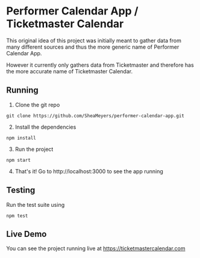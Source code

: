 # Performer Calendar App / Ticketmaster Calendar

This original idea of this project was initially meant to gather data from many different sources and thus the more generic name of Performer Calendar App.

However it currently only gathers data from Ticketmaster and therefore has the more accurate name of Ticketmaster Calendar.

## Running

1. Clone the git repo
```
git clone https://github.com/SheaMeyers/performer-calendar-app.git
```

2. Install the dependencies
```
npm install
```

3. Run the project
```
npm start
```

4. That's it!  Go to http://localhost:3000 to see the app running

## Testing

Run the test suite using
```
npm test
```

## Live Demo

You can see the project running live at https://ticketmastercalendar.com
